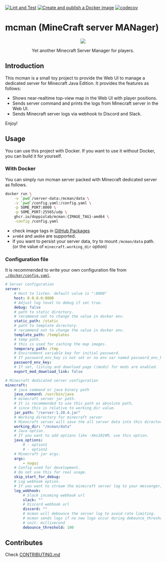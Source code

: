 [![Lint and Test](https://github.com/doppiolab/mcman/actions/workflows/lint-and-test.yml/badge.svg)](https://github.com/doppiolab/mcman/actions/workflows/lint-and-test.yml)
[![Create and publish a Docker image](https://github.com/doppiolab/mcman/actions/workflows/publish-docker.yml/badge.svg)](https://github.com/doppiolab/mcman/actions/workflows/publish-docker.yml)
[![codecov](https://codecov.io/gh/doppiolab/mcman/branch/main/graph/badge.svg?token=BAYOLNV6XI)](https://codecov.io/gh/doppiolab/mcman)

# mcman (**M**ine**C**raft server **MAN**ager)

<p align='center'>
    <img src='https://raw.githubusercontent.com/doppiolab/mcman/main/static/favicon.ico'>
</p>
<p align='center'>
    Yet another Minecraft Server Manager for players.
</p>

## Introduction

This mcman is a small toy project to provide the Web UI to manage a dedicated server for Minecraft Java Edition.
It provides the features as follows:

* Shows near-realtime top-view map in the Web UI with player positions.
* Sends server command and prints the logs from Minecraft server in the Web UI.
* Sends Minecraft server logs via webhook to Discord and Slack.

Enjoy!

## Usage

You can use this project with Docker.
If you want to use it without Docker, you can build it for yourself.

### With Docker

You can simply run mcman server packed with Minecraft dedicated server as follows.

```sh
docker run \
    -v `pwd`/server-data:/mcman/data \
    -v `pwd`/config.yaml:/config.yaml \
    -p SOME_PORT:8000 \
    -p SOME_PORT:25565/udp \
    ghcr.io/doppiolab/mcman:{IMAGE_TAG}-amd64 \
    -config /config.yaml
```

* check image tags in [GitHub Packages](https://github.com/doppiolab/mcman/pkgs/container/mcman)
* `arm64` and `amd64` are supported.
* If you want to persist your server data, try to mount `/mcman/data` path. (or the value of `minecraft.working_dir` option)

### Configuration file

It is recommended to write your own configuration file from [`./docker/config.yaml`](./docker/config.yaml).

```yaml
# Server configuration
server:
    # Host to listen. default value is ":8000"
    host: 0.0.0.0:8000
    # Adjust log level to debug if set true.
    debug: false
    # path to static directory.
    # recommend not to change the value in docker env.
    static_path: /static
    # path to template directory.
    # recommend not to change the value in docker env.
    template_path: /templates
    # temp path.
    # this is used for caching the map images.
    temporary_path: /tmp
    # Environment variable key for initial password.
    # If password_env_key is not set or no env var named password_env_key, mcman generate random password and print it in the server log.
    password_env_key:
    # If set, listing and download page (/mods) for mods are enabled.
    export_mod_download_link: false

# Minecraft dedicated server configuration
minecraft:
    # java command or java binary path
    java_command: /usr/bin/java
    # minecraft server jar path.
    # It is recommended to use this path as absolute path,
    # since this is relative to working_dir value.
    jar_path: "/server-1.20.4.jar"
    # Working directory for minecraft server
    # Miencraft server will save the all server data into this directory.
    working_dir: "/mcman/data"
    # Java option.
    # If you want to add options like -Xms1024M, use this option.
    java_options:
        # - option1
        # - option2
    # Minecraft jar args.
    args:
        - nogui
    # Config used for development.
    # Do not use this for real usage.
    skip_start_for_debug:
    # Log webhook option.
    # If you want to stream the minecraft server log to your messenger, use this option.
    log_webhook:
        # Slack incoming webhook url
        slack: ""
        # Discord webhook url
        discord: ""
        # mcman will debounce the server log to avoid rate limiting.
        # mcman sends logs if no new logs occur during debounce_threshold.
        # unit: millisecond
        debounce_threshold: 100
```

## Contributes

Check [CONTRIBUTING.md](./CONTRIBUTING.md)
